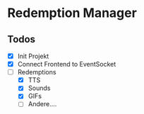 # Redemption Manager

## Todos
- [x] Init Projekt
- [x] Connect Frontend to EventSocket
- [ ] Redemptions
  - [x] TTS
  - [x] Sounds
  - [x] GIFs
  - [ ] Andere....